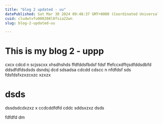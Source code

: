 ```yaml
---
title: "blog 2 updated - uu"
datePublished: Sat Mar 30 2024 09:48:37 GMT+0000 (Coordinated Universal Time)
cuid: cludwtvfu000208l8fsia22wn
slug: blog-2-updated-uu

---
```


# This is my blog 2  - uppp
cxcx cdcd n scjsscxx xhsdhshds ffdfddsfbdsf  fdsf ffefccxdfhjsdfddsdbfd ddsdfdfdsdsds dsndsj dcd sdsadsa cdcdd cdscc n nfdfdsf sds
fdsfdsfxzxzcxzc
xzxzx
# dsds
dssdsdcdxzxz
 x
 ccdcddfdfd cddc
sddsxzxz
dsds


fdfdfd
dm